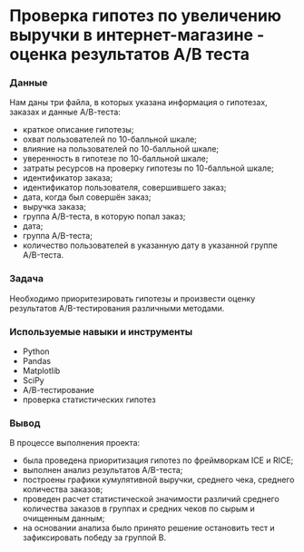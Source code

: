 # Проверка гипотез по увеличению выручки в интернет-магазине - оценка результатов А/В теста

### Данные
Нам даны три файла, в которых указана информация о гипотезах, заказах и данные А/В-теста:
* краткое описание гипотезы;
* охват пользователей по 10-балльной шкале;
* влияние на пользователей по 10-балльной шкале;
* уверенность в гипотезе по 10-балльной шкале;
* затраты ресурсов на проверку гипотезы по 10-балльной шкале;
* идентификатор заказа;
* идентификатор пользователя, совершившего заказ;
* дата, когда был совершён заказ;
* выручка заказа;
* группа A/B-теста, в которую попал заказ;
* дата;
* группа A/B-теста;
* количество пользователей в указанную дату в указанной группе A/B-теста.

### Задача
Необходимо приоритезировать гипотезы и произвести оценку результатов A/B-тестирования различными методами.

### Используемые навыки и инструменты
* Python
* Pandas
* Matplotlib
* SciPy
* А/В-тестирование
* проверка статистических гипотез

### Вывод
В процессе выполнения проекта:
* была проведена приоритизация гипотез по фреймворкам ICE и RICE;
* выполнен анализ результатов A/B-теста;
* построены графики кумулятивной выручки, среднего чека, среднего количества заказов;
* проведен расчет статистической значимости различий среднего количества заказов в группах и средних чеков по сырым и очищенным данным;
* на основании анализа было принято решение остановить тест и зафиксировать победу за группой В.
